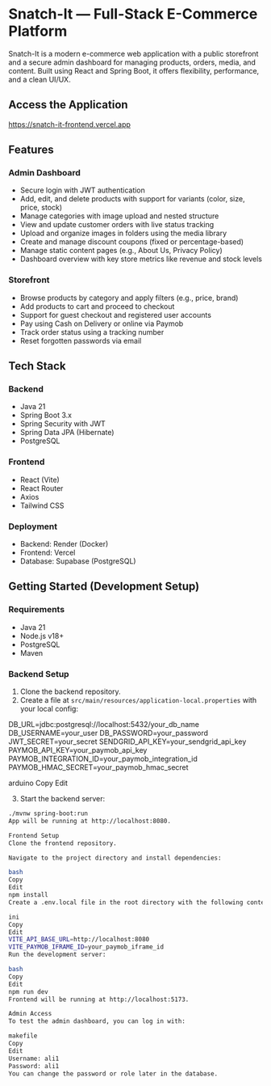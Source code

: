 # Snatch-It — Full-Stack E-Commerce Platform

Snatch-It is a modern e-commerce web application with a public storefront and a secure admin dashboard for managing products, orders, media, and content. Built using React and Spring Boot, it offers flexibility, performance, and a clean UI/UX.

## Access the Application

https://snatch-it-frontend.vercel.app

## Features

### Admin Dashboard
- Secure login with JWT authentication
- Add, edit, and delete products with support for variants (color, size, price, stock)
- Manage categories with image upload and nested structure
- View and update customer orders with live status tracking
- Upload and organize images in folders using the media library
- Create and manage discount coupons (fixed or percentage-based)
- Manage static content pages (e.g., About Us, Privacy Policy)
- Dashboard overview with key store metrics like revenue and stock levels

### Storefront
- Browse products by category and apply filters (e.g., price, brand)
- Add products to cart and proceed to checkout
- Support for guest checkout and registered user accounts
- Pay using Cash on Delivery or online via Paymob
- Track order status using a tracking number
- Reset forgotten passwords via email

## Tech Stack

### Backend
- Java 21
- Spring Boot 3.x
- Spring Security with JWT
- Spring Data JPA (Hibernate)
- PostgreSQL

### Frontend
- React (Vite)
- React Router
- Axios
- Tailwind CSS

### Deployment
- Backend: Render (Docker)
- Frontend: Vercel
- Database: Supabase (PostgreSQL)

## Getting Started (Development Setup)

### Requirements
- Java 21
- Node.js v18+
- PostgreSQL
- Maven

### Backend Setup

1. Clone the backend repository.
2. Create a file at `src/main/resources/application-local.properties` with your local config:

DB_URL=jdbc:postgresql://localhost:5432/your_db_name
DB_USERNAME=your_user
DB_PASSWORD=your_password
JWT_SECRET=your_secret
SENDGRID_API_KEY=your_sendgrid_api_key
PAYMOB_API_KEY=your_paymob_api_key
PAYMOB_INTEGRATION_ID=your_paymob_integration_id
PAYMOB_HMAC_SECRET=your_paymob_hmac_secret

arduino
Copy
Edit

3. Start the backend server:

```bash
./mvnw spring-boot:run
App will be running at http://localhost:8080.

Frontend Setup
Clone the frontend repository.

Navigate to the project directory and install dependencies:

bash
Copy
Edit
npm install
Create a .env.local file in the root directory with the following content:

ini
Copy
Edit
VITE_API_BASE_URL=http://localhost:8080
VITE_PAYMOB_IFRAME_ID=your_paymob_iframe_id
Run the development server:

bash
Copy
Edit
npm run dev
Frontend will be running at http://localhost:5173.

Admin Access
To test the admin dashboard, you can log in with:

makefile
Copy
Edit
Username: ali1
Password: ali1
You can change the password or role later in the database.
